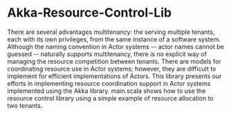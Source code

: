 # Akka-Resource-Control-Lib

There are several advantages multitenancy: the serving multiple tenants, each with its own privileges, from the same instance of a software system.  Although the naming convention in Actor systems -- actor names cannot be guessed -- naturally supports multitenancy, there is no explicit way of managing the resource competition between tenants.  There are models for coordinating resource use in Actor systems; however, they are difficult to implement for efficient implementations of Actors.  This library presents our efforts in implementing resource coordination support in Actor systems implemented using the Akka library. main.scala shows how to use the resource control library using a simple example of resource allocation to two tenants. 
